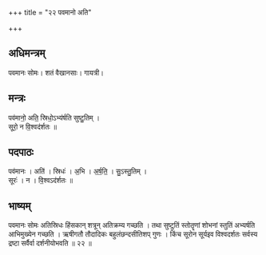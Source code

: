 +++
title = "२२ पवमानो अति"

+++
## अधिमन्त्रम्
पवमानः सोमः। शतं वैखानसाः। गायत्री।

## मन्त्रः
पव॑मानो॒ अति॒ स्रिधो॒ऽभ्य॑र्षति सुष्टु॒तिम् ।  
सूरो॒ न वि॒श्वद॑र्शतः ॥

## पदपाठः
पव॑मानः । अति॑ । स्रिधः॑ । अ॒भि । अ॒र्ष॒ति॒ । सु॒ऽस्तु॒तिम् ।  
सूरः॑ । न । वि॒श्वऽद॑र्शतः ॥

## भाष्यम्
पवमानः सोमः अतिस्रिधः हिंसकान् शत्रून् अतिक्रम्य गच्छति । तथा सुष्टुतिं स्तोतॄणां शोभनां स्तुतिं अभ्यर्षति आभिमुख्येन गच्छति । ऋषीगतौ तौदादिकः बहुलंछन्दसीतिशप् गुणः । किंच सूरोन सूर्यइव विश्वदर्शतः सर्वस्य द्रष्टा सर्वैर्वा दर्शनीयोभवति ॥ २२ ॥